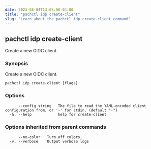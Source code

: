 ```yaml
---
date: 2023-08-04T13:05:50-04:00
title: "pachctl idp create-client"
slug: "Learn about the pachctl_idp_create-client command"
---
```


## pachctl idp create-client

Create a new OIDC client.

### Synopsis

Create a new OIDC client.

```
pachctl idp create-client [flags]
```

### Options

```
      --config string   The file to read the YAML-encoded client configuration from, or '-' for stdin. (default "-")
  -h, --help            help for create-client
```

### Options inherited from parent commands

```
      --no-color   Turn off colors.
  -v, --verbose    Output verbose logs
```

